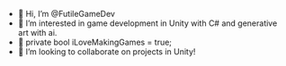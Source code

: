 - 👋 Hi, I’m @FutileGameDev
- 👀 I’m interested in game development in Unity with C# and generative art with ai.
- 🌱 private bool iLoveMakingGames = true;
- 💞️ I’m looking to collaborate on projects in Unity!

<!---
FutileGameDev/FutileGameDev is a ✨ special ✨ repository because its `README.md` (this file) appears on your GitHub profile.
You can click the Preview link to take a look at your changes.
--->
